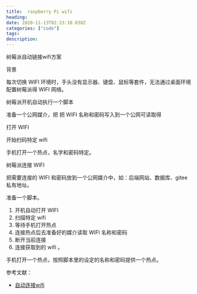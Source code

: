 ```yaml
---
title:  raspberry Pi wifi
heading:
date: 2020-11-13T02:23:10.038Z
categories: ["code"]
tags: 
description: 
---
```


树莓派自动链接wifi方案

背景

每次切换 WIFI 环境时，手头没有显示器、键盘、鼠标等套件，无法通过桌面环境配置树莓派得 WIFI 网络。

树莓派开机自动执行一个脚本

准备一个公网媒介，把
把 WIFI 名称和密码写入到一个公网可读取得

打开 WIFI

开始扫码特定 wifi


手机打开一个热点，名字和密码特定。

树莓派连接 WIFI


把需要连接的 WIFI 和密码放到一个公网媒介中，如：后端网站、数据库、gitee私有地址。

准备一个脚本。
 1. 开机自动打开 WIFI
 2. 扫描特定 wifi
 3. 等待手机打开热点
 4. 连接热点后去准备好的媒介读取 WIFI 名称和密码
 5. 断开当前连接
 6. 连接获取到的 wifi 。 

手机打开一个热点，按照脚本里的设定的名称和密码提供一个热点。


    
参考文献：
- [自动连接wifi](https://unix.stackexchange.com/questions/92799/connecting-to-wifi-network-through-command-line)






